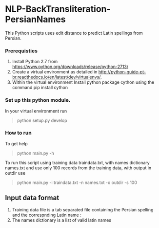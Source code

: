 # NLP-BackTransliteration-PersianNames
This Python scripts uses edit distance to predict Latin spellings from Persian.

### Prerequisties 
1. Install Python 2.7 from https://www.python.org/downloads/release/python-2713/
2. Create a virtual environment as detailed in http://python-guide-pt-br.readthedocs.io/en/latest/dev/virtualenvs/.
3. Within the virtual environment Install python package cython using the command
    pip install cython

### Set up this python module.
In your virtual environment run 
> python setup.py develop

### How to run 
To get help
> python main.py -h

To run this script using training data traindata.txt, with names dictionary names.txt and use only 100 records from the training data, with output in outdir use
> python main.py -i traindata.txt -n names.txt -o outdir -s 100
  
## Input data format

1. Training data file is a tab separated file containing the Persian spelling and the correspnding Latin name :
2. The names dictionary is a list of valid latin names
